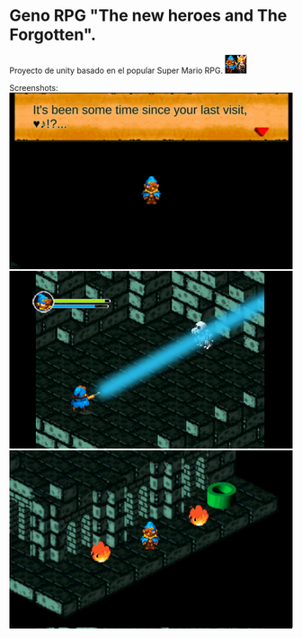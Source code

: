 # Geno RPG "The new heroes and The Forgotten".
 Proyecto de unity basado en el popular Super Mario RPG.
![genoRPGlogo](genoRPGlogo.png)

 Screenshots:
![1](1.png)
![2](2.png)
![3](3.png)
